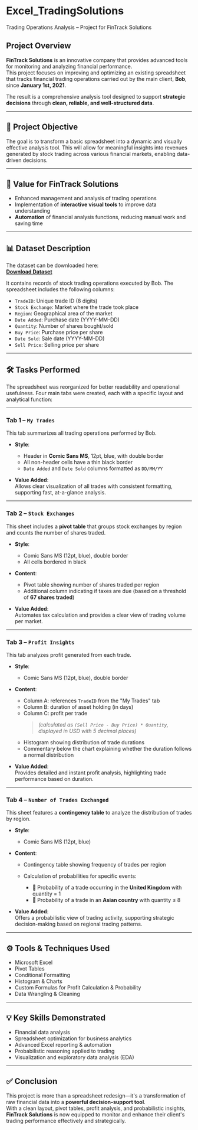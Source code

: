 # Excel_TradingSolutions
Trading Operations Analysis – Project for FinTrack Solutions

## Project Overview

**FinTrack Solutions** is an innovative company that provides advanced tools for monitoring and analyzing financial performance.  
This project focuses on improving and optimizing an existing spreadsheet that tracks financial trading operations carried out by the main client, **Bob**, since **January 1st, 2021**.

The result is a comprehensive analysis tool designed to support **strategic decisions** through **clean, reliable, and well-structured data**.

---

## 🎯 Project Objective

The goal is to transform a basic spreadsheet into a dynamic and visually effective analysis tool. This will allow for meaningful insights into revenues generated by stock trading across various financial markets, enabling data-driven decisions.

---

## 💼 Value for FinTrack Solutions

- Enhanced management and analysis of trading operations  
- Implementation of **interactive visual tools** to improve data understanding  
- **Automation** of financial analysis functions, reducing manual work and saving time

---

## 📊 Dataset Description

The dataset can be downloaded here:  
**[Download Dataset](https://proai-datasets.s3.eu-west-3.amazonaws.com/tradesonexchanges.xlsx)**

It contains records of stock trading operations executed by Bob. The spreadsheet includes the following columns:

- `TradeID`: Unique trade ID (8 digits)  
- `Stock Exchange`: Market where the trade took place  
- `Region`: Geographical area of the market  
- `Date Added`: Purchase date (YYYY-MM-DD)  
- `Quantity`: Number of shares bought/sold  
- `Buy Price`: Purchase price per share  
- `Date Sold`: Sale date (YYYY-MM-DD)  
- `Sell Price`: Selling price per share

---

## 🛠️ Tasks Performed

The spreadsheet was reorganized for better readability and operational usefulness. Four main tabs were created, each with a specific layout and analytical function:

---

### Tab 1 – `My Trades`

This tab summarizes all trading operations performed by Bob.

- **Style**:
  - Header in **Comic Sans MS**, 12pt, blue, with double border
  - All non-header cells have a thin black border
  - `Date Added` and `Date Sold` columns formatted as `DD/MM/YY`

- **Value Added**:  
  Allows clear visualization of all trades with consistent formatting, supporting fast, at-a-glance analysis.

---

### Tab 2 – `Stock Exchanges`

This sheet includes a **pivot table** that groups stock exchanges by region and counts the number of shares traded.

- **Style**:
  - Comic Sans MS (12pt, blue), double border
  - All cells bordered in black

- **Content**:
  - Pivot table showing number of shares traded per region
  - Additional column indicating if taxes are due (based on a threshold of **67 shares traded**)

- **Value Added**:  
  Automates tax calculation and provides a clear view of trading volume per market.

---

### Tab 3 – `Profit Insights`

This tab analyzes profit generated from each trade.

- **Style**:
  - Comic Sans MS (12pt, blue), double border

- **Content**:
  - Column A: references `TradeID` from the "My Trades" tab
  - Column B: duration of asset holding (in days)
  - Column C: profit per trade  
    > *(calculated as `(Sell Price - Buy Price) * Quantity`, displayed in USD with 5 decimal places)*  
  - Histogram showing distribution of trade durations  
  - Commentary below the chart explaining whether the duration follows a normal distribution

- **Value Added**:  
  Provides detailed and instant profit analysis, highlighting trade performance based on duration.

---

### Tab 4 – `Number of Trades Exchanged`

This sheet features a **contingency table** to analyze the distribution of trades by region.

- **Style**:
  - Comic Sans MS (12pt, blue)

- **Content**:
  - Contingency table showing frequency of trades per region
  - Calculation of probabilities for specific events:

    - 📌 Probability of a trade occurring in the **United Kingdom** with quantity = 1  
    - 📌 Probability of a trade in an **Asian country** with quantity ≤ 8

- **Value Added**:  
  Offers a probabilistic view of trading activity, supporting strategic decision-making based on regional trading patterns.

---

## ⚙️ Tools & Techniques Used

- Microsoft Excel
- Pivot Tables
- Conditional Formatting
- Histogram & Charts
- Custom Formulas for Profit Calculation & Probability
- Data Wrangling & Cleaning

---

## 💡 Key Skills Demonstrated

- Financial data analysis  
- Spreadsheet optimization for business analytics  
- Advanced Excel reporting & automation  
- Probabilistic reasoning applied to trading  
- Visualization and exploratory data analysis (EDA)

---

## ✅ Conclusion

This project is more than a spreadsheet redesign—it's a transformation of raw financial data into a **powerful decision-support tool**.  
With a clean layout, pivot tables, profit analysis, and probabilistic insights, **FinTrack Solutions** is now equipped to monitor and enhance their client's trading performance effectively and strategically.
